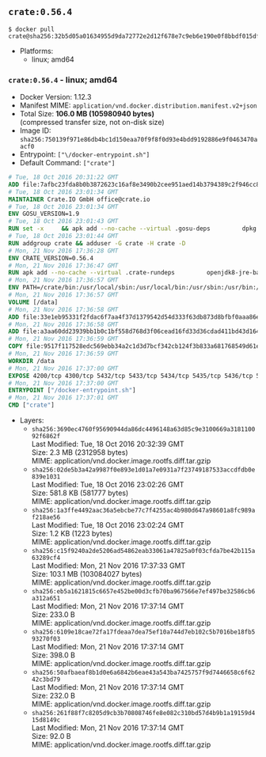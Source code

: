 ## `crate:0.56.4`

```console
$ docker pull crate@sha256:32b5d05a01634955d9da72772e2d12f678e7c9eb6e190e0f8bbdf015df894258
```

-	Platforms:
	-	linux; amd64

### `crate:0.56.4` - linux; amd64

-	Docker Version: 1.12.3
-	Manifest MIME: `application/vnd.docker.distribution.manifest.v2+json`
-	Total Size: **106.0 MB (105980940 bytes)**  
	(compressed transfer size, not on-disk size)
-	Image ID: `sha256:750139f971e86db4bc1d150eaa70f9f8f0d93e4bdd9192886e9f0463470aacf0`
-	Entrypoint: `["\/docker-entrypoint.sh"]`
-	Default Command: `["crate"]`

```dockerfile
# Tue, 18 Oct 2016 20:31:22 GMT
ADD file:7afbc23fda8b0b3872623c16af8e3490b2cee951aed14b3794389c2f946cc8c7 in / 
# Tue, 18 Oct 2016 23:01:34 GMT
MAINTAINER Crate.IO GmbH office@crate.io
# Tue, 18 Oct 2016 23:01:34 GMT
ENV GOSU_VERSION=1.9
# Tue, 18 Oct 2016 23:01:43 GMT
RUN set -x     && apk add --no-cache --virtual .gosu-deps         dpkg         gnupg         curl     && export ARCH=$(echo $(dpkg --print-architecture) | cut -d"-" -f3)     && curl -o /usr/local/bin/gosu -fSL "https://github.com/tianon/gosu/releases/download/$GOSU_VERSION/gosu-$ARCH"     && curl -o /usr/local/bin/gosu.asc -fSL "https://github.com/tianon/gosu/releases/download/$GOSU_VERSION/gosu-$ARCH.asc"     && export GNUPGHOME="$(mktemp -d)"     && gpg --keyserver ha.pool.sks-keyservers.net --recv-keys B42F6819007F00F88E364FD4036A9C25BF357DD4     && gpg --batch --verify /usr/local/bin/gosu.asc /usr/local/bin/gosu     && rm -r "$GNUPGHOME" /usr/local/bin/gosu.asc     && chmod +x /usr/local/bin/gosu     && gosu nobody true     && apk del .gosu-deps
# Tue, 18 Oct 2016 23:01:44 GMT
RUN addgroup crate && adduser -G crate -H crate -D
# Mon, 21 Nov 2016 17:36:28 GMT
ENV CRATE_VERSION=0.56.4
# Mon, 21 Nov 2016 17:36:47 GMT
RUN apk add --no-cache --virtual .crate-rundeps         openjdk8-jre-base         python3         openssl         sigar     && apk add --no-cache --virtual .build-deps         curl         gnupg         tar     && curl -fSL -O https://cdn.crate.io/downloads/releases/crate-$CRATE_VERSION.tar.gz     && curl -fSL -O https://cdn.crate.io/downloads/releases/crate-$CRATE_VERSION.tar.gz.asc     && export GNUPGHOME="$(mktemp -d)"     && gpg --keyserver ha.pool.sks-keyservers.net --recv-keys 90C23FC6585BC0717F8FBFC37FAAE51A06F6EAEB     && gpg --batch --verify crate-$CRATE_VERSION.tar.gz.asc crate-$CRATE_VERSION.tar.gz     && rm -r "$GNUPGHOME" crate-$CRATE_VERSION.tar.gz.asc     && mkdir /crate     && tar -xf crate-$CRATE_VERSION.tar.gz -C /crate --strip-components=1     && rm crate-$CRATE_VERSION.tar.gz     && ln -s /usr/bin/python3 /usr/bin/python     && rm /crate/plugins/sigar/lib/libsigar-amd64-linux.so     && chown -R crate /crate     && apk del .build-deps
# Mon, 21 Nov 2016 17:36:57 GMT
ENV PATH=/crate/bin:/usr/local/sbin:/usr/local/bin:/usr/sbin:/usr/bin:/sbin:/bin
# Mon, 21 Nov 2016 17:36:57 GMT
VOLUME [/data]
# Mon, 21 Nov 2016 17:36:58 GMT
ADD file:33e1eb95331f2fdac6f7aa4f37d1379542d54d333f63db873d8bfbf0aaa86e2d in /crate/config/crate.yml 
# Mon, 21 Nov 2016 17:36:58 GMT
ADD file:a3aa60dd23939bb1b0c1bf558d768d3f06cead16fd33d36cdad411bd43d16448 in /crate/config/logging.yml 
# Mon, 21 Nov 2016 17:36:59 GMT
COPY file:9517f117528edc569ebb34a2c1d3d7bcf342cb124f3b833a681768549d61ebfb in / 
# Mon, 21 Nov 2016 17:36:59 GMT
WORKDIR /data
# Mon, 21 Nov 2016 17:37:00 GMT
EXPOSE 4200/tcp 4300/tcp 5432/tcp 5433/tcp 5434/tcp 5435/tcp 5436/tcp 5437/tcp 5438/tcp 5439/tcp 5440/tcp 5441/tcp 5442/tcp 5443/tcp 5444/tcp 5445/tcp 5446/tcp 5447/tcp 5448/tcp 5449/tcp 5450/tcp 5451/tcp 5452/tcp 5453/tcp 5454/tcp 5455/tcp 5456/tcp 5457/tcp 5458/tcp 5459/tcp 5460/tcp 5461/tcp 5462/tcp 5463/tcp 5464/tcp 5465/tcp 5466/tcp 5467/tcp 5468/tcp 5469/tcp 5470/tcp 5471/tcp 5472/tcp 5473/tcp 5474/tcp 5475/tcp 5476/tcp 5477/tcp 5478/tcp 5479/tcp 5480/tcp 5481/tcp 5482/tcp 5483/tcp 5484/tcp 5485/tcp 5486/tcp 5487/tcp 5488/tcp 5489/tcp 5490/tcp 5491/tcp 5492/tcp 5493/tcp 5494/tcp 5495/tcp 5496/tcp 5497/tcp 5498/tcp 5499/tcp 5500/tcp 5501/tcp 5502/tcp 5503/tcp 5504/tcp 5505/tcp 5506/tcp 5507/tcp 5508/tcp 5509/tcp 5510/tcp 5511/tcp 5512/tcp 5513/tcp 5514/tcp 5515/tcp 5516/tcp 5517/tcp 5518/tcp 5519/tcp 5520/tcp 5521/tcp 5522/tcp 5523/tcp 5524/tcp 5525/tcp 5526/tcp 5527/tcp 5528/tcp 5529/tcp 5530/tcp 5531/tcp 5532/tcp
# Mon, 21 Nov 2016 17:37:00 GMT
ENTRYPOINT ["/docker-entrypoint.sh"]
# Mon, 21 Nov 2016 17:37:01 GMT
CMD ["crate"]
```

-	Layers:
	-	`sha256:3690ec4760f95690944da86dc4496148a63d85c9e3100669a318110092f6862f`  
		Last Modified: Tue, 18 Oct 2016 20:32:39 GMT  
		Size: 2.3 MB (2312958 bytes)  
		MIME: application/vnd.docker.image.rootfs.diff.tar.gzip
	-	`sha256:02de5b3a42a9987f0e893e1d01a7e0931a7f23749187533accdfdb0e839e1031`  
		Last Modified: Tue, 18 Oct 2016 23:02:26 GMT  
		Size: 581.8 KB (581777 bytes)  
		MIME: application/vnd.docker.image.rootfs.diff.tar.gzip
	-	`sha256:1a3ffe4492aac36a5ebcbe77c7f4255ac4b980d647a98601a8fc989af218ae56`  
		Last Modified: Tue, 18 Oct 2016 23:02:24 GMT  
		Size: 1.2 KB (1223 bytes)  
		MIME: application/vnd.docker.image.rootfs.diff.tar.gzip
	-	`sha256:c15f9240a2de5206ad54862eab33061a47825a0f03cfda7be42b115a63289cf4`  
		Last Modified: Mon, 21 Nov 2016 17:37:33 GMT  
		Size: 103.1 MB (103084027 bytes)  
		MIME: application/vnd.docker.image.rootfs.diff.tar.gzip
	-	`sha256:eb5a1621815c6657e452be00d3cfb70ba967566e7ef497be32586cb6a312a651`  
		Last Modified: Mon, 21 Nov 2016 17:37:14 GMT  
		Size: 233.0 B  
		MIME: application/vnd.docker.image.rootfs.diff.tar.gzip
	-	`sha256:6109e18cae72fa17fdeaa7dea75ef10a744d7eb102c5b7016be18fb593270f03`  
		Last Modified: Mon, 21 Nov 2016 17:37:14 GMT  
		Size: 398.0 B  
		MIME: application/vnd.docker.image.rootfs.diff.tar.gzip
	-	`sha256:50afbaeaf8b1d0e6a6842b6eae43a543ba7425757f9d7446658c6f6242c3bd79`  
		Last Modified: Mon, 21 Nov 2016 17:37:14 GMT  
		Size: 232.0 B  
		MIME: application/vnd.docker.image.rootfs.diff.tar.gzip
	-	`sha256:261f88f7c8205d9cb3b70808746fe8e082c310bd57d4b9b1a19159d415d8149c`  
		Last Modified: Mon, 21 Nov 2016 17:37:14 GMT  
		Size: 92.0 B  
		MIME: application/vnd.docker.image.rootfs.diff.tar.gzip
